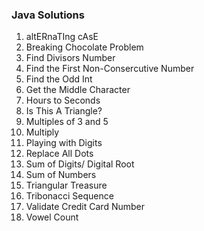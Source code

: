 ### Java Solutions

1. altERnaTIng cAsE
2. Breaking Chocolate Problem 
3. Find Divisors Number 
4. Find the First Non-Consercutive Number
5. Find the Odd Int
6. Get the Middle Character
7. Hours to Seconds
8. Is This A Triangle?
9. Multiples of 3 and 5 
10. Multiply
11. Playing with Digits
12. Replace All Dots
13. Sum of Digits/ Digital Root
14. Sum of Numbers
15. Triangular Treasure
16. Tribonacci Sequence
17. Validate Credit Card Number
18. Vowel Count
